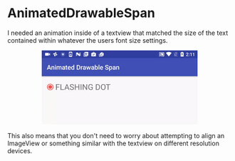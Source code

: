 # AnimatedDrawableSpan
I needed an animation inside of a textview that matched the size of the text contained within whatever the users font size settings.

<p align="center">
  <img src="gif.gif" width="350"/>
</p>

This also means that you don't need to worry about attempting to align an ImageView or something similar with the textview on different resolution devices.
